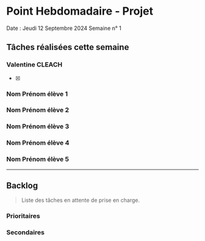 # Point Hebdomadaire - Projet

Date : Jeudi 12 Septembre 2024
Semaine n° 1

## Tâches réalisées cette semaine

### Valentine CLEACH
- [x]

### Nom Prénom élève 1

### Nom Prénom élève 2

### Nom Prénom élève 3

### Nom Prénom élève 4

### Nom Prénom élève 5

---

## Backlog

> Liste des tâches en attente de prise en charge.

### Prioritaires

### Secondaires
